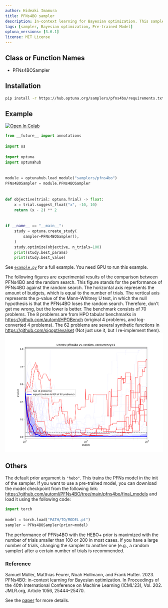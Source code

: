 ```yaml
---
author: Hideaki Imamura
title: PFNs4BO sampler
description: In-context learning for Bayesian optimization. This sampler uses Prior-data Fitted Networks (PFNs) as a surrogate model for Bayesian optimization.
tags: [sampler, Bayesian optimization, Pre-trained Model]
optuna_versions: [3.6.1]
license: MIT License
---
```


## Class or Function Names

- PFNs4BOSampler

## Installation

```bash
pip install -r https://hub.optuna.org/samplers/pfns4bo/requirements.txt
```

## Example

[![Open In Colab](https://colab.research.google.com/assets/colab-badge.svg)](https://colab.research.google.com/github/optuna/optunahub-registry/blob/main/package/samplers/pfns4bo/example.ipynb)

```python
from __future__ import annotations

import os

import optuna
import optunahub


module = optunahub.load_module("samplers/pfns4bo")
PFNs4BOSampler = module.PFNs4BOSampler


def objective(trial: optuna.Trial) -> float:
    x = trial.suggest_float("x", -10, 10)
    return (x - 2) ** 2


if __name__ == "__main__":
    study = optuna.create_study(
        sampler=PFNs4BOSampler(),
    )
    study.optimize(objective, n_trials=100)
    print(study.best_params)
    print(study.best_value)
```

See [`example.py`](https://github.com/optuna/optunahub-registry/blob/main/package/samplers/pfns4bo/example.py) for a full example. You need GPU to run this example.

The following figures are experimental results of the comparison between PFNs4BO and the random search.
This figure stands for the performance of PFNs4BO against the random search. The horizontal axis represents the amount of budgets, which is equal to the number of trials. The vertical axis represents the p-value of the Mann–Whitney U test, in which the null hypothesis is that the PFNs4BO loses the random search. Therefore, don't get me wrong, but the lower is better.
The benchmark consists of 70 problems. The 8 problems are from HPO tabular benchmarks in https://github.com/automl/HPOBench (original 4 problems, and log-converted 4 problems). The 62 problems are several synthetic functions in https://github.com/sigopt/evalset (Not just use it, but I re-implement them).
![Comparison between PFNs4BO and random search](images/compare2-pfns4bo-vs-random-1.png "Comparison between PFNs4BO and random search")

## Others

The default prior argument is `"hebo"`. This trains the PFNs model in the init of the sampler. If you want to use a pre-trained model, you can download the model checkpoint from the following link: https://github.com/automl/PFNs4BO/tree/main/pfns4bo/final_models and load it using the following code:

```python
import torch

model = torch.load("PATH/TO/MODEL.pt")
sampler = PFNs4BOSampler(prior=model)
```

The performance of PFNs4BO with the HEBO+ prior is maximized with the number of trials smaller than 100 or 200 in most cases. If you have a large number of trials, changing the sampler to another one (e.g., a random sampler) after a certain number of trials is recommended.

### Reference

Samuel Müller, Matthias Feurer, Noah Hollmann, and Frank Hutter. 2023. PFNs4BO: in-context learning for Bayesian optimization. In Proceedings of the 40th International Conference on Machine Learning (ICML'23), Vol. 202. JMLR.org, Article 1056, 25444–25470.

See the [paper](https://arxiv.org/abs/2305.17535) for more details.
